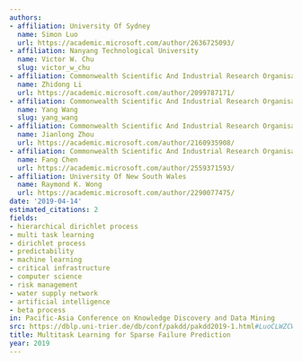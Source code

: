 ```yaml
---
authors:
- affiliation: University Of Sydney
  name: Simon Luo
  url: https://academic.microsoft.com/author/2636725093/
- affiliation: Nanyang Technological University
  name: Victor W. Chu
  slug: victor_w_chu
- affiliation: Commonwealth Scientific And Industrial Research Organisation
  name: Zhidong Li
  url: https://academic.microsoft.com/author/2099787171/
- affiliation: Commonwealth Scientific And Industrial Research Organisation
  name: Yang Wang
  slug: yang_wang
- affiliation: Commonwealth Scientific And Industrial Research Organisation
  name: Jianlong Zhou
  url: https://academic.microsoft.com/author/2160935908/
- affiliation: Commonwealth Scientific And Industrial Research Organisation
  name: Fang Chen
  url: https://academic.microsoft.com/author/2559371593/
- affiliation: University Of New South Wales
  name: Raymond K. Wong
  url: https://academic.microsoft.com/author/2290077475/
date: '2019-04-14'
estimated_citations: 2
fields:
- hierarchical dirichlet process
- multi task learning
- dirichlet process
- predictability
- machine learning
- critical infrastructure
- computer science
- risk management
- water supply network
- artificial intelligence
- beta process
in: Pacific-Asia Conference on Knowledge Discovery and Data Mining
src: https://dblp.uni-trier.de/db/conf/pakdd/pakdd2019-1.html#LuoCLWZCW19
title: Multitask Learning for Sparse Failure Prediction
year: 2019
---
```

